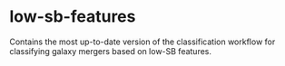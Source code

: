 # low-sb-features
Contains the most up-to-date version of the classification workflow for classifying galaxy mergers based on low-SB features.
